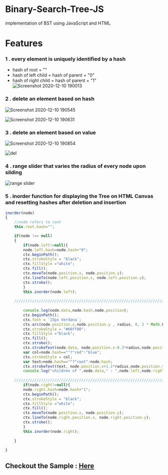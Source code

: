 # Binary-Search-Tree-JS
implementation of BST using JavaScript and HTML

# Features
### 1 . every element is uniquely identified by a hash
 * hash of root = ""
 * hash of left child = hash of parent + "0"
 * hash of right child = hash of parent + "1"
![Screenshot 2020-12-10 190013](https://user-images.githubusercontent.com/66527924/101778558-068ca080-3b1a-11eb-95da-df20aa687dc5.png)


### 2 . delete an element based on hash
![Screenshot 2020-12-10 190545](https://user-images.githubusercontent.com/66527924/101779196-ef01e780-3b1a-11eb-90da-2507d8aabac6.png)

![Screenshot 2020-12-10 190631](https://user-images.githubusercontent.com/66527924/101779200-f0331480-3b1a-11eb-8151-07d9e57bc9aa.png)


### 3 . delete an element based on value
![Screenshot 2020-12-10 190854](https://user-images.githubusercontent.com/66527924/101779454-4dc76100-3b1b-11eb-84a8-13dbd49224ff.png)

![del](https://user-images.githubusercontent.com/66527924/101779456-4e5ff780-3b1b-11eb-9b38-32c67c4f9074.png)

### 4 . range slider that varies the radius of every node upon silding

![range slider](https://user-images.githubusercontent.com/66527924/101781373-bb748c80-3b1d-11eb-88d6-3174cf1358d1.png)


### 5 . inorder function for displaying the Tree on HTML Canvas and resetting hashes after deletion and insertion
```javascript
inorder(node) 
{
    //node refers to root
    this.root.hash="";

    if(node !== null) 
    { 
        if(node.left!=null){
        node.left.hash=node.hash+"0";
        ctx.beginPath();
        ctx.strokeStyle = "black";
        ctx.fillStyle ="white";
        ctx.fill();
        ctx.moveTo(node.position.x, node.position.y);
        ctx.lineTo(node.left.position.x, node.left.position.y);
        ctx.stroke();
        }
        this.inorder(node.left); 
      
    ///////////////////////////////////////////////////////////////////////
    
        console.log(node.data,node.hash,node.position);
        ctx.beginPath();
        ctx.font = `15px Verdana`;
        ctx.arc(node.position.x,node.position.y , radius, 0, 2 * Math.PI);
        ctx.strokeStyle = "#66ff00";
        ctx.fillStyle ="black";
        ctx.fill();
        ctx.stroke();
        ctx.strokeText(node.data, node.position.x-0.3*radius,node.position.y+0.3*radius);
        var col=node.hash==""?"red":"blue";
        ctx.strokeStyle = col;
        var text=node.hash==""?"root":node.hash;
        ctx.strokeText(text, node.position.x+1.1*radius,node.position.y-0.5*radius);
        console.log("children of ",node.data," : ",node.left,node.right)
   
    /////////////////////////////////////////////////////////////////////
        if(node.right!=null){
        node.right.hash=node.hash+"1";
        ctx.beginPath();
        ctx.strokeStyle = "black";
        ctx.fillStyle ="white";
        ctx.fill();
        ctx.moveTo(node.position.x, node.position.y);
        ctx.lineTo(node.right.position.x, node.right.position.y);
        ctx.stroke();
        }
        this.inorder(node.right);
        
    } 
    
} 
```

## Checkout the Sample : [Here](https://binary-search-tree-js.herokuapp.com/)
